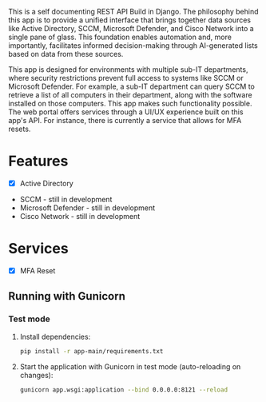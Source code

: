 This is a self documenting REST API Build in Django. The philosophy behind this app is to provide a unified interface that brings together data sources like Active Directory, SCCM, Microsoft Defender, and Cisco Network into a single pane of glass. This foundation enables automation and, more importantly, facilitates informed decision-making through AI-generated lists based on data from these sources.

This app is designed for environments with multiple sub-IT departments, where security restrictions prevent full access to systems like SCCM or Microsoft Defender. For example, a sub-IT department can query SCCM to retrieve a list of all computers in their department, along with the software installed on those computers. This app makes such functionality possible. The web portal offers services through a UI/UX experience built on this app's API. For instance, there is currently a service that allows for MFA resets.



# Features
- [x] Active Directory
- SCCM - still in development
- Microsoft Defender - still in development
- Cisco Network - still in development

# Services
- [x] MFA Reset

## Running with Gunicorn

### Test mode
1. Install dependencies:
   ```bash
   pip install -r app-main/requirements.txt
   ```
2. Start the application with Gunicorn in test mode (auto-reloading on changes):
   ```bash
   gunicorn app.wsgi:application --bind 0.0.0.0:8121 --reload
   ```